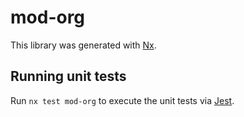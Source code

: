 # mod-org

This library was generated with [Nx](https://nx.dev).

## Running unit tests

Run `nx test mod-org` to execute the unit tests via [Jest](https://jestjs.io).
